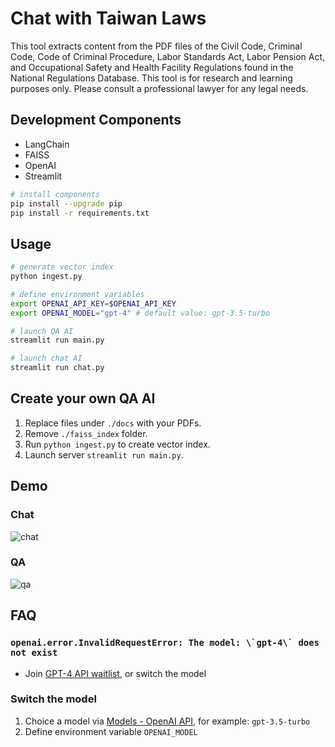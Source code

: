 # Chat with Taiwan Laws

This tool extracts content from the PDF files of the Civil Code, Criminal Code, Code of Criminal Procedure, Labor Standards Act, Labor Pension Act, and Occupational Safety and Health Facility Regulations found in the National Regulations Database. This tool is for research and learning purposes only. Please consult a professional lawyer for any legal needs.

## Development Components

- LangChain
- FAISS
- OpenAI
- Streamlit

```sh
# install components
pip install --upgrade pip
pip install -r requirements.txt
```

## Usage

```sh
# generate vector index
python ingest.py

# define environment variables
export OPENAI_API_KEY=$OPENAI_API_KEY
export OPENAI_MODEL="gpt-4" # default value: gpt-3.5-turbo

# launch QA AI
streamlit run main.py

# launch chat AI
streamlit run chat.py
```

## Create your own QA AI

1. Replace files under `./docs` with your PDFs.
1. Remove `./faiss_index` folder.
1. Run `python ingest.py` to create vector index.
1. Launch server `streamlit run main.py`.

## Demo

### Chat

![chat](./chat.png)

### QA

![qa](./qa.png)

## FAQ

### ``openai.error.InvalidRequestError: The model: \`gpt-4\` does not exist``

- Join [GPT-4 API waitlist](https://openai.com/waitlist/gpt-4-api), or switch the model

### Switch the model

1. Choice a model via [Models - OpenAI API](https://platform.openai.com/docs/models/overview), for example: `gpt-3.5-turbo`
1. Define environment variable `OPENAI_MODEL`